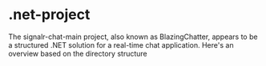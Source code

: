 # .net-project
The signalr-chat-main project, also known as BlazingChatter, appears to be a structured .NET solution for a real-time chat application. Here's an overview based on the directory structure
